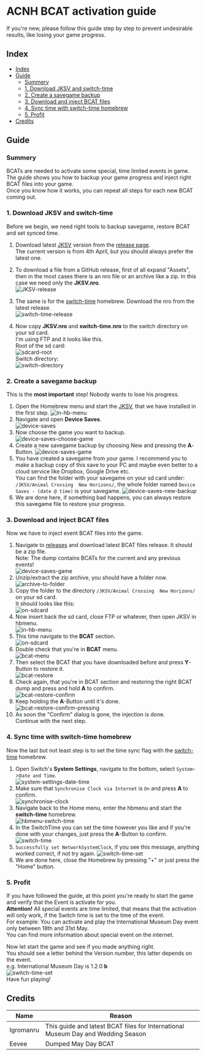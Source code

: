 # ACNH BCAT activation guide
If you're new, please follow this guide step by step to prevent undesirable results, like losing your game progress.

## Index
* [Index](#index)
* [Guide](#guide)
  * [Summery](#summery)
  * [1. Download JKSV and switch-time](#1-download-jksv-and-switch-time)
  * [2. Create a savegame backup](#2-create-a-savegame-backup)
  * [3. Download and inject BCAT files](#3-download-and-inject-bcat-files)
  * [4. Sync time with switch-time homebrew](#4-Sync-time-with-switch-time-homebrew)
  * [5. Profit](#5-profit)
* [Credits](#credits)

## Guide
### Summery
BCATs are needed to activate some special, time limited events in game.  
The guide shows you how to backup your game progress and inject right BCAT files into your game.  
Once you know how it works, you can repeat all steps for each new BCAT coming out.


### 1. Download JKSV and switch-time
Before we begin, we need right tools to backup savegame, restore BCAT and set synced time.
1. Download latest [JKSV](https://github.com/J-D-K/JKSV/releases) version from the [release page](https://github.com/J-D-K/JKSV/releases).  
   The current version is from 4th April, but you should always prefer the latest one.
   
2. To download a file from a GitHub release, first of all expand "Assets", then in the most cases there is an nro file or an archive like a zip. In this case we need only the **JKSV.nro**.  
   ![JKSV-release](resources/tools/JKSV-release.png)
3. The same is for the [switch-time](https://github.com/3096/switch-time/releases) homebrew.
   Download the nro from the latest release.  
    ![switch-time-release](resources/tools/switch-time-release.png)
4. Now copy **JKSV.nro** and **switch-time.nro** to the switch directory on your sd card.  
   I'm using FTP and it looks like this.  
   Root of the sd card:  
   ![sdcard-root](resources/tools/sdcard-root.png)  
   Switch directory:  
   ![switch-directory](resources/tools/switch-directory.png)

### 2. Create a savegame backup
This is the **most important** step! Nobody wants to lose his progress.

1. Open the Homebrew menu and start the [JKSV](https://github.com/J-D-K/JKSV/releases), that we have installed in the first step.
   ![in-hb-menu](resources/JKSV-savegame-backup/in-hb-menu.png)
2. Navigate and open **Device Saves**.  
   ![device-saves](resources/JKSV-savegame-backup/device-saves.png)
3. Now choose the game you want to backup.  
   ![device-saves-choose-game](resources/JKSV-savegame-backup/device-saves-choose-game.png)
4. Create a new savegame backup by choosing New and pressing the **A**-Button.
   ![device-saves-game](resources/JKSV-savegame-backup/device-saves-game.png)
5. You have created a savegame from your game. I recommend you to make a backup copy of this save to your PC and maybe even better to a cloud service like Dropbox, Google Drive etc.  
   You can find the folder with your savegame on your sd card under:  
    `/JKSV/Animal Crossing  New Horizons/`, the whole folder named `Device Saves - (date @ time)` is your savegame.
   ![device-saves-new-backup](resources/JKSV-savegame-backup/device-saves-new-backup.png)
6. We are done here, if something bad happens, you can always restore this savegame file to restore your progress.

### 3. Download and inject BCAT files
Now we have to inject event BCAT files into the game.

1. Navigate to [releases](https://github.com/agronomru/ACNH-BCATs/releases) and download latest BCAT files release. It should be a zip file.  
   Note: The dump contains BCATs for the current and any previous events!  
   ![device-saves-game](resources/bcat-injection/bcat-download.png)
2. Unzip/extract the zip archive, you should have a folder now.  
   ![archive-to-folder](resources/bcat-injection/archive-to-folder.png)
3. Copy the folder to the directory `/JKSV/Animal Crossing  New Horizons/` on your sd card.  
   It should looks like this:  
   ![on-sdcard](resources/bcat-injection/on-sdcard.png)
4. Now insert back the sd card, close FTP or whatever, then open JKSV in hbmenu.  
   ![in-hb-menu](resources/JKSV-savegame-backup/in-hb-menu.png)
5. This time navigate to the **BCAT** section.  
   ![on-sdcard](resources/bcat-injection/jksv-bcat-section.png)
6. Double check that you're in **BCAT** menu.  
   ![bcat-menu](resources/bcat-injection/bcat-menu.png)
7. Then select the BCAT that you have downloaded before and press **Y**-Button to restore it.  
   ![bcat-restore](resources/bcat-injection/bcat-restore.png)
8. Check again, that you're in BCAT section and restoring the right BCAT dump and press and hold **A** to confirm.  
   ![bcat-restore-confirm](resources/bcat-injection/bcat-restore-confirm.png)
9.  Keep holding the **A**-Button until it's done.  
   ![bcat-restore-confirm-pressing](resources/bcat-injection/bcat-restore-confirm-pressing.png)
10. As soon the "Confirm" dialog is gone, the injection is done.  
    Continue with the next step.

### 4. Sync time with switch-time homebrew
Now the last but not least step is to set the time sync flag with the [switch-time](https://github.com/3096/switch-time/releases) homebrew.

1. Open Switch's **System Settings**, navigate to the bottom, select `System`->`Date and Time`.  
   ![system-settings-date-time](resources/sync-time/system-settings-date-time.png)
2. Make sure that `Synchronise Clock via Internet` is `On` and press **A** to confirm.  
   ![synchronise-clock](resources/sync-time/synchronise-clock.png)
3. Navigate back to the Home menu, enter the hbmenu and start the **switch-time** homebrew.  
   ![hbmenu-switch-time](resources/sync-time/hbmenu-switch-time.png)
4. In the SwitchTime you can set the time however you like and if you're done with your changes, just press the **A**-Button to confirm. 
   ![switch-time](resources/sync-time/switch-time.png)
5. `Successfully set NetworkSystemClock`, if you see this message, anything worked correct, if not try again.
   ![switch-time-set](resources/sync-time/switch-time-set.png)
6. We are done here, close the Homebrew by pressing "+" or just press the "Home" button.

### 5. Profit
If you have followed the guide, at this point you're ready to start the game and verify that the Event is activate for you.  
**Attention!** All special events are time limited, that means that the activation will only work, if the Switch time is set to the time of the event.  
For example: You can activate and play the International Museum Day event only between 18th and 31st May.  
You can find more information about special event on the internet.  

Now let start the game and see if you made anything right.  
You should see a letter behind the Version number, this latter depends on the event.  
e.g. International Museum Day is 1.2.0 **b**  
![switch-time-set](resources/event-activated.png)  
Have fun playing!



## Credits
Name | Reason
---- | ---------
Igromanru | This guide and latest BCAT files for International Museum Day and Wedding Season
Eevee | Dumped May Day BCAT 